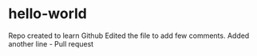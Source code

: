 # hello-world
Repo created to learn Github
Edited the file to add few comments.
Added another line - Pull request
